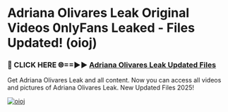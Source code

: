 # Adriana Olivares Leak Original Videos 0nlyFans Leaked - Files Updated! (oioj)

<h3>🔴 CLICK HERE 🌐==►► <a href="https://tinyurl.com/x26r9saj" rel="nofollow">Adriana Olivares Leak Updated Files</a></h3>

Get Adriana Olivares Leak and all content. Now you can access all videos and pictures of Adriana Olivares Leak. New Updated Files 2025!

[![oioj](https://i.imgur.com/LkgZPqh.gif)](https://tinyurl.com/x26r9saj)
